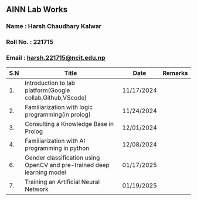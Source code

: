 ## AINN Lab Works
### Name : Harsh Chaudhary Kalwar
### Roll No. : 221715
### Email : harsh.221715@ncit.edu.np

| S.N |                   Title                                                  |    Date    | Remarks |  
|-----|--------------------------------------------------------------------------|------------|---------|
| 1.  | Introduction to lab platform(Google collab,Github,VScode)                | 11/17/2024 |         |   
| 2.  | Familiarization with logic programming(in prolog)                        | 11/24/2024 |         |
| 3.  | Consulting a Knowledge Base in Prolog                                    | 12/01/2024 |         |
| 4.  | Familiarization with AI programming in python                            | 12/08/2024 |         |
| 6.  | Gender classification using OpenCV and pre-trained deep learning model   | 01/17/2025 |         |
| 7.  | Training an Artificial Neural Network                                    | 01/19/2025 |         |




